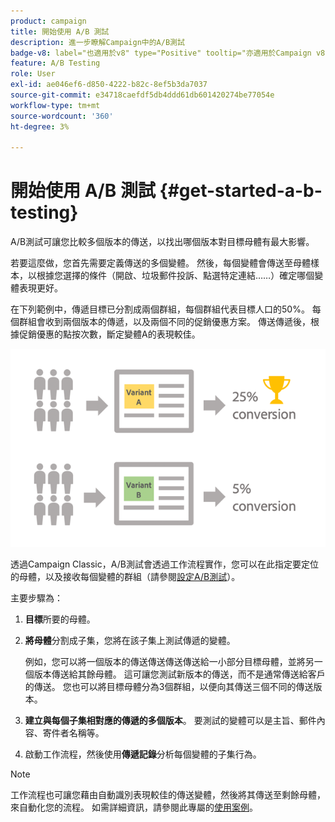 ```yaml
---
product: campaign
title: 開始使用 A/B 測試
description: 進一步瞭解Campaign中的A/B測試
badge-v8: label="也適用於v8" type="Positive" tooltip="亦適用於Campaign v8"
feature: A/B Testing
role: User
exl-id: ae046ef6-d850-4222-b82c-8ef5b3da7037
source-git-commit: e34718caefdf5db4ddd61db601420274be77054e
workflow-type: tm+mt
source-wordcount: '360'
ht-degree: 3%

---
```


# 開始使用 A/B 測試 {#get-started-a-b-testing}


A/B測試可讓您比較多個版本的傳送，以找出哪個版本對目標母體有最大影響。

若要這麼做，您首先需要定義傳送的多個變體。 然後，每個變體會傳送至母體樣本，以根據您選擇的條件（開啟、垃圾郵件投訴、點選特定連結……）確定哪個變體表現更好。

在下列範例中，傳遞目標已分割成兩個群組，每個群組代表目標人口的50%。 每個群組會收到兩個版本的傳遞，以及兩個不同的促銷優惠方案。 傳送傳遞後，根據促銷優惠的點按次數，斷定變體A的表現較佳。

![](assets/a-b-testing-schema.png)

透過Campaign Classic，A/B測試會透過工作流程實作，您可以在此指定要定位的母體，以及接收每個變體的群組（請參閱[設定A/B測試](configuring-a-b-testing.md)）。

主要步驟為：

1. **目標**&#x200B;所要的母體。
1. **將母體**&#x200B;分割成子集，您將在該子集上測試傳遞的變體。

   例如，您可以將一個版本的傳送傳送傳送傳送給一小部分目標母體，並將另一個版本傳送給其餘母體。 這可讓您測試新版本的傳送，而不是通常傳送給客戶的傳送。 您也可以將目標母體分為3個群組，以便向其傳送三個不同的傳送版本。

1. **建立與每個子集相對應的傳遞的多個版本**。 要測試的變體可以是主旨、郵件內容、寄件者名稱等。
1. 啟動工作流程，然後使用&#x200B;**傳遞記錄**&#x200B;分析每個變體的子集行為。

>[!NOTE]
>
>工作流程也可讓您藉由自動識別表現較佳的傳送變體，然後將其傳送至剩餘母體，來自動化您的流程。 如需詳細資訊，請參閱此專屬的[使用案例](a-b-testing-use-case.md)。
